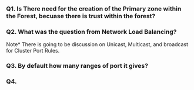 ### Q1. Is There need for the creation of the Primary zone within the Forest, becuase there is trust within the forest?

### Q2. What was the question from Network Load Balancing?

Note* There is going to be discussion on Unicast, Multicast, and broadcast for Cluster Port Rules.

### Q3. By default how many ranges of port it gives?

### Q4. 